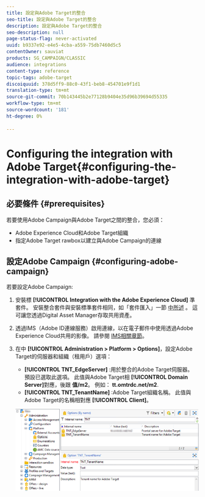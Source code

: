 ```yaml
---
title: 設定與Adobe Target的整合
seo-title: 設定與Adobe Target的整合
description: 設定與Adobe Target的整合
seo-description: null
page-status-flag: never-activated
uuid: b9337e92-e4e5-4cba-a559-75db7460d5c5
contentOwner: sauviat
products: SG_CAMPAIGN/CLASSIC
audience: integrations
content-type: reference
topic-tags: adobe-target
discoiquuid: 378d5ff9-88c0-43f1-beb8-454701e9f1d1
translation-type: tm+mt
source-git-commit: 70b143445b2e77128b9404e35d96b39694d55335
workflow-type: tm+mt
source-wordcount: '181'
ht-degree: 0%

---
```



# Configuring the integration with Adobe Target{#configuring-the-integration-with-adobe-target}

## 必要條件 {#prerequisites}

若要使用Adobe Campaign與Adobe Target之間的整合，您必須：

* Adobe Experience Cloud和Adobe Target組織
* 指定Adobe Target rawbox以建立與Adobe Campaign的連線

## 設定Adobe Campaign {#configuring-adobe-campaign}

若要設定Adobe Campaign:

1. 安裝標 **[!UICONTROL Integration with the Adobe Experience Cloud]** 準套件。 安裝整合套件與安裝標準套件相同，如「套件匯入」一節 [中所述](../../platform/using/working-with-data-packages.md#importing-packages) 。 這可讓您透過Digital Asset Manager存取共用資產。
1. 透過IMS（Adobe ID連線服務）啟用連線，以在電子郵件中使用透過Adobe Experience Cloud共用的影像。 請參閱 [IMS相關章節](../../integrations/using/about-adobe-id.md)。
1. 在中 **[!UICONTROL Administration > Platform > Options]**，設定Adobe Target的伺服器和組織（租用戶）選項：

   * **[!UICONTROL TNT_EdgeServer]** :用於整合的Adobe Target伺服器。 預設已選取此選項。 此值與Adobe Target相 **[!UICONTROL Domain Server]**&#x200B;對應，後跟 **值/m2**。 例如： **tt.omtrdc.net/m2**.
   * **[!UICONTROL TNT_TenantName]** :Adobe Target組織名稱。 此值與Adobe Target的名稱相對應 **[!UICONTROL Client]**。

   ![](assets/tar_options.png)

